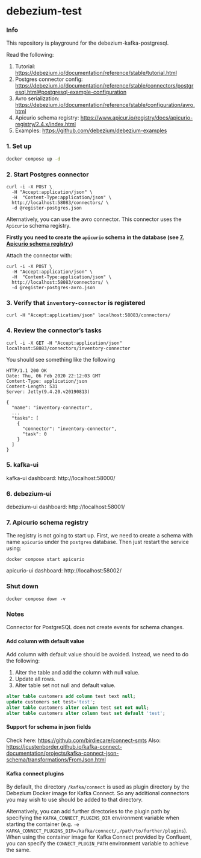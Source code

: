 # debezium-test

### Info

This repository is playground for the debezium-kafka-postgresql.

Read the following:

1. Tutorial: https://debezium.io/documentation/reference/stable/tutorial.html
2. Postgres connector config: https://debezium.io/documentation/reference/stable/connectors/postgresql.html#postgresql-example-configuration
3. Avro serialization: https://debezium.io/documentation/reference/stable/configuration/avro.html
4. Apicurio schema registry: https://www.apicur.io/registry/docs/apicurio-registry/2.4.x/index.html
5. Examples: https://github.com/debezium/debezium-examples

### 1. Set up

```sh
docker compose up -d
```

### 2. Start Postgres connector

```shell
curl -i -X POST \
  -H "Accept:application/json" \
  -H  "Content-Type:application/json" \
  http://localhost:58083/connectors/ \
  -d @register-postgres.json
```

Alternatively, you can use the avro connector.
This connector uses the `Apicurio` schema registry.

**Firstly you need to create the `apicurio` schema in the database
(see [7. Apicurio schema registry](#7-apicurio-schema-registry))**

Attach the connector with:
```shell
curl -i -X POST \
  -H "Accept:application/json" \
  -H  "Content-Type:application/json" \
  http://localhost:58083/connectors/ \
  -d @register-postgres-avro.json
```

### 3. Verify that `inventory-connector` is registered

```shell
curl -H "Accept:application/json" localhost:58083/connectors/
```

### 4. Review the connector’s tasks

```shell
curl -i -X GET -H "Accept:application/json" localhost:58083/connectors/inventory-connector
```

You should see something like the following

```text
HTTP/1.1 200 OK
Date: Thu, 06 Feb 2020 22:12:03 GMT
Content-Type: application/json
Content-Length: 531
Server: Jetty(9.4.20.v20190813)

{
  "name": "inventory-connector",
  ...
  "tasks": [
    {
      "connector": "inventory-connector",  
      "task": 0
    }
  ]
}
```

### 5. kafka-ui

kafka-ui dashboard: http://localhost:58000/

### 6. debezium-ui

debezium-ui dashboard: http://localhost:58001/

### 7. Apicurio schema registry

The registry is not going to start up.
First, we need to create a schema with name `apicurio` under the `postgres` database.
Then just restart the service using:
```shell
docker compose start apicurio
```


apicurio-ui dashboard: http://localhost:58002/

### Shut down

```shell
docker compose down -v
```

### Notes
Connector for PostgreSQL does not create events for schema changes.

#### Add column with default value
Add column with default value should be avoided. Instead, we need to do the following:
  1. Alter the table and add the column with null value.
  2. Update all rows.
  3. Alter table set not null and default value.
  
```sql
alter table customers add column test text null;
update customers set test='test';
alter table customers alter column test set not null;
alter table customers alter column test set default 'test';
```

#### Support for schema in json fields
Check here: https://github.com/birdiecare/connect-smts
Also: https://jcustenborder.github.io/kafka-connect-documentation/projects/kafka-connect-json-schema/transformations/FromJson.html

#### Kafka connect plugins
By default, the directory `/kafka/connect` is used as plugin directory by the Debezium Docker image for Kafka Connect.
So any additional connectors you may wish to use should be added to that directory.

Alternatively,
you can add further directories to the plugin path
by specifying the `KAFKA_CONNECT_PLUGINS_DIR` environment variable when starting the container
(e.g. `-e KAFKA_CONNECT_PLUGINS_DIR=/kafka/connect/,/path/to/further/plugins`).
When using the container image for Kafka Connect provided by Confluent,
you can specify the `CONNECT_PLUGIN_PATH` environment variable to achieve the same.
